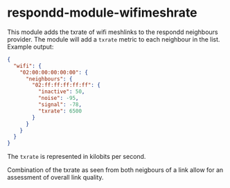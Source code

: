 # respondd-module-wifimeshrate

This module adds the txrate of wifi meshlinks to the respondd neighbours provider.
The module will add a `txrate` metric to each neighbour in the list.
Example output:

```json
{
  "wifi": {
    "02:00:00:00:00:00": {
      "neighbours": {
        "02:ff:ff:ff:ff:ff": {
          "inactive": 50,
          "noise": -95,
          "signal": -78,
          "txrate": 6500
        }
      }
    }
  }
}
```

The `txrate` is represented in kilobits per second.

Combination of the txrate as seen from both neigbours of a link allow for an
assessment of overall link quality.
